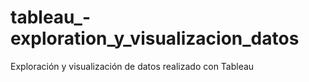 # tableau_-exploration_y_visualizacion_datos
Exploración y visualización de datos realizado con Tableau
